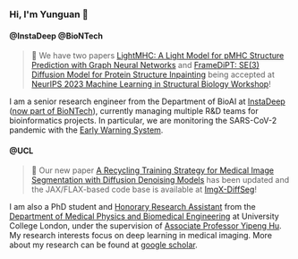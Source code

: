 ### Hi, I'm Yunguan 👋

#### @InstaDeep @BioNTech

> :star2: We have two papers [LightMHC: A Light Model for pMHC Structure Prediction with Graph Neural Networks](https://www.biorxiv.org/content/10.1101/2023.11.21.568015v1) and [FrameDiPT: SE(3) Diffusion Model for Protein Structure Inpainting](https://www.biorxiv.org/content/10.1101/2023.11.21.568057v1) being accepted at [NeurIPS 2023 Machine Learning in Structural Biology Workshop](https://www.mlsb.io/)!

I am a senior research engineer from the Department of BioAI at [InstaDeep](https://www.instadeep.com/) ([now part of BioNTech](https://www.instadeep.com/2023/07/biontech-completes-acquisition-of-instadeep/)), currently managing multiple R&D teams for bioinformatics projects. In particular, we are monitoring the SARS-CoV-2 pandemic with the [Early Warning System](https://www.sciencedirect.com/science/article/pii/S0010482523000835).

#### @UCL

> :raised_hands: Our new paper [A Recycling Training Strategy for Medical Image Segmentation with Diffusion Denoising Models](https://arxiv.org/abs/2308.16355) has been updated and the JAX/FLAX-based code base is available at [ImgX-DiffSeg](https://github.com/mathpluscode/ImgX-DiffSeg)!

I am also a PhD student and [Honorary Research Assistant](https://profiles.ucl.ac.uk/76116-yunguan-fu) from the [Department of Medical Physics and Biomedical Engineering](https://www.ucl.ac.uk/medical-physics-biomedical-engineering/) at University College London, under the supervision of [Associate Professor Yipeng Hu](https://profiles.ucl.ac.uk/5178-yipeng-hu). My research interests focus on deep learning in medical imaging. More about my research can be found at [google scholar](https://scholar.google.co.uk/citations?user=8Uicv-gAAAAJ&hl=en).

